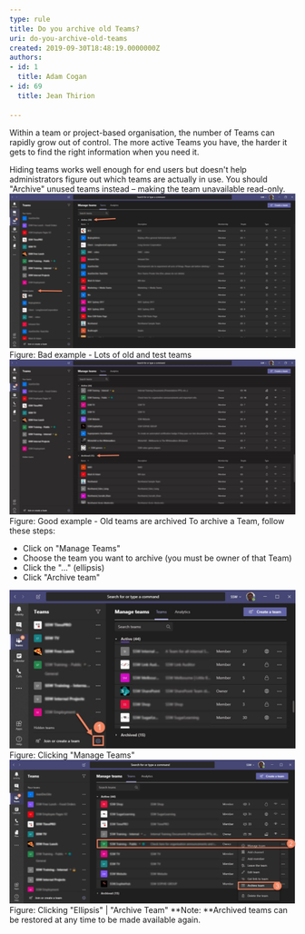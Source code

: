 ```yaml
---
type: rule
title: Do you archive old Teams?
uri: do-you-archive-old-teams
created: 2019-09-30T18:48:19.0000000Z
authors:
- id: 1
  title: Adam Cogan
- id: 69
  title: Jean Thirion

---
```


 
Within a team or project-based organisation, the number of Teams can rapidly grow out of control. The more active Teams you have, the harder it gets to find the right information when you need it.​​
 
​Hiding teams works well enough for end users but doesn't help administrators figure out which teams are actually in use. You should "Archive" unused teams instead – making the team unavailable read-only.
![old-teams-bad.png](old-teams-bad.png)Figure: Bad example - Lots of old and test teams![old-teams-good.jpg](old-teams-good.jpg)Figure: Good example - Old teams are archived
To archive a Team, follow these steps:



- Click on "Manage Teams"
- Choose the team you want to archive (you must be owner of that Team)
- Click the "..." (ellipsis)
- Click "Archive team"​

![old-teams-how1.jpg](old-teams-how1.jpg)Figure: Clicking "Manage Teams"![old-teams-how2.png](old-teams-how2.png)Figure: Clicking "Ellipsis" | "Archive Team"
**Note: **Archived teams can be restored at any time to be made available again.

